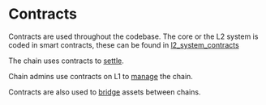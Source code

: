 # Contracts

Contracts are used throughout the codebase. The core or the L2 system is coded in smart contracts, these can be found in [l2_system_contracts](./l2_system_contracts/README.md)

The chain uses contracts to [settle](./settlement_contracts/zkchain_basics.md). 

Chain admins use contracts on L1 to [manage](./chain_management/overview.md) the chain.

Contracts are also used to [bridge](./bridging/README.md) assets between chains.
